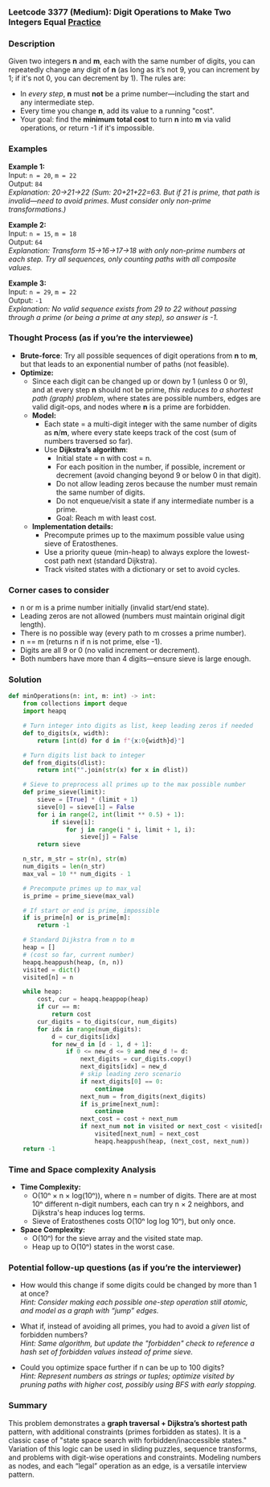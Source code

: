 ### Leetcode 3377 (Medium): Digit Operations to Make Two Integers Equal [Practice](https://leetcode.com/problems/digit-operations-to-make-two-integers-equal)

### Description  
Given two integers **n** and **m**, each with the same number of digits, you can repeatedly change any digit of **n** (as long as it’s not 9, you can increment by 1; if it's not 0, you can decrement by 1). The rules are:
- In *every step*, **n** must **not** be a prime number—including the start and any intermediate step.
- Every time you change **n**, add its value to a running "cost".
- Your goal: find the **minimum total cost** to turn **n** into **m** via valid operations, or return -1 if it's impossible.

### Examples  

**Example 1:**  
Input: `n = 20`, `m = 22`  
Output: `84`  
*Explanation: 20→21→22 (Sum: 20+21+22=63. But if 21 is prime, that path is invalid—need to avoid primes. Must consider only non-prime transformations.)*

**Example 2:**  
Input: `n = 15`, `m = 18`  
Output: `64`  
*Explanation: Transform 15→16→17→18 with only non-prime numbers at each step. Try all sequences, only counting paths with all composite values.*

**Example 3:**  
Input: `n = 29`, `m = 22`  
Output: `-1`  
*Explanation: No valid sequence exists from 29 to 22 without passing through a prime (or being a prime at any step), so answer is -1.*

### Thought Process (as if you’re the interviewee)  
- **Brute-force**: Try all possible sequences of digit operations from **n** to **m**, but that leads to an exponential number of paths (not feasible).
- **Optimize:**  
  - Since each digit can be changed up or down by 1 (unless 0 or 9), and at every step **n** should not be prime, *this reduces to a shortest path (graph) problem*, where states are possible numbers, edges are valid digit-ops, and nodes where **n** is a prime are forbidden.
  - **Model:**  
    - Each state = a multi-digit integer with the same number of digits as **n**/**m**, where every state keeps track of the cost (sum of numbers traversed so far).
    - Use **Dijkstra’s algorithm**:
      - Initial state = n with cost = n.
      - For each position in the number, if possible, increment or decrement (avoid changing beyond 9 or below 0 in that digit).
      - Do not allow leading zeros because the number must remain the same number of digits.
      - Do not enqueue/visit a state if any intermediate number is a prime.
      - Goal: Reach m with least cost.
  - **Implementation details:**
    - Precompute primes up to the maximum possible value using sieve of Eratosthenes.
    - Use a priority queue (min-heap) to always explore the lowest-cost path next (standard Dijkstra).
    - Track visited states with a dictionary or set to avoid cycles.

### Corner cases to consider  
- n or m is a prime number initially (invalid start/end state).
- Leading zeros are not allowed (numbers must maintain original digit length).
- There is no possible way (every path to m crosses a prime number).
- n == m (returns n if n is not prime, else -1).
- Digits are all 9 or 0 (no valid increment or decrement).
- Both numbers have more than 4 digits—ensure sieve is large enough.

### Solution

```python
def minOperations(n: int, m: int) -> int:
    from collections import deque
    import heapq

    # Turn integer into digits as list, keep leading zeros if needed
    def to_digits(x, width):
        return [int(d) for d in f"{x:0{width}d}"]

    # Turn digits list back to integer
    def from_digits(dlist):
        return int("".join(str(x) for x in dlist))

    # Sieve to preprocess all primes up to the max possible number
    def prime_sieve(limit):
        sieve = [True] * (limit + 1)
        sieve[0] = sieve[1] = False
        for i in range(2, int(limit ** 0.5) + 1):
            if sieve[i]:
                for j in range(i * i, limit + 1, i):
                    sieve[j] = False
        return sieve

    n_str, m_str = str(n), str(m)
    num_digits = len(n_str)
    max_val = 10 ** num_digits - 1

    # Precompute primes up to max_val
    is_prime = prime_sieve(max_val)

    # If start or end is prime, impossible
    if is_prime[n] or is_prime[m]:
        return -1

    # Standard Dijkstra from n to m
    heap = []
    # (cost so far, current number)
    heapq.heappush(heap, (n, n))
    visited = dict()
    visited[n] = n

    while heap:
        cost, cur = heapq.heappop(heap)
        if cur == m:
            return cost
        cur_digits = to_digits(cur, num_digits)
        for idx in range(num_digits):
            d = cur_digits[idx]
            for new_d in [d - 1, d + 1]:
                if 0 <= new_d <= 9 and new_d != d:
                    next_digits = cur_digits.copy()
                    next_digits[idx] = new_d
                    # skip leading zero scenario
                    if next_digits[0] == 0:
                        continue
                    next_num = from_digits(next_digits)
                    if is_prime[next_num]:
                        continue
                    next_cost = cost + next_num
                    if next_num not in visited or next_cost < visited[next_num]:
                        visited[next_num] = next_cost
                        heapq.heappush(heap, (next_cost, next_num))
    return -1
```

### Time and Space complexity Analysis  

- **Time Complexity:**  
  - O(10ⁿ × n × log(10ⁿ)), where n = number of digits. There are at most 10ⁿ different n-digit numbers, each can try n × 2 neighbors, and Dijkstra's heap induces log terms.
  - Sieve of Eratosthenes costs O(10ⁿ log log 10ⁿ), but only once.
- **Space Complexity:**  
  - O(10ⁿ) for the sieve array and the visited state map.
  - Heap up to O(10ⁿ) states in the worst case.

### Potential follow-up questions (as if you’re the interviewer)  

- How would this change if some digits could be changed by more than 1 at once?  
  *Hint: Consider making each possible one-step operation still atomic, and model as a graph with “jump” edges.*

- What if, instead of avoiding all primes, you had to avoid a *given* list of forbidden numbers?  
  *Hint: Same algorithm, but update the "forbidden" check to reference a hash set of forbidden values instead of prime sieve.*

- Could you optimize space further if n can be up to 100 digits?  
  *Hint: Represent numbers as strings or tuples; optimize visited by pruning paths with higher cost, possibly using BFS with early stopping.*

### Summary
This problem demonstrates a **graph traversal + Dijkstra’s shortest path** pattern, with additional constraints (primes forbidden as states). It is a classic case of "state space search with forbidden/inaccessible states." Variation of this logic can be used in sliding puzzles, sequence transforms, and problems with digit-wise operations and constraints. Modeling numbers as nodes, and each “legal” operation as an edge, is a versatile interview pattern.